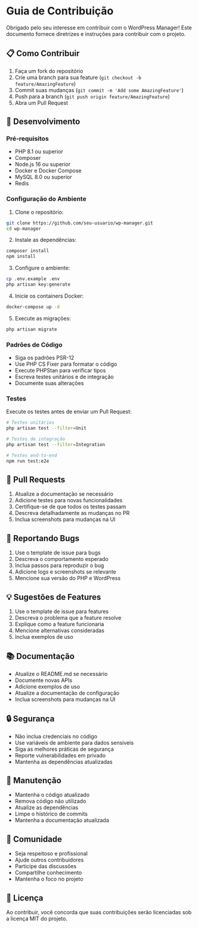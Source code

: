 # Guia de Contribuição

Obrigado pelo seu interesse em contribuir com o WordPress Manager! Este documento fornece diretrizes e instruções para contribuir com o projeto.

## 📋 Como Contribuir

1. Faça um fork do repositório
2. Crie uma branch para sua feature (`git checkout -b feature/AmazingFeature`)
3. Commit suas mudanças (`git commit -m 'Add some AmazingFeature'`)
4. Push para a branch (`git push origin feature/AmazingFeature`)
5. Abra um Pull Request

## 🧪 Desenvolvimento

### Pré-requisitos

- PHP 8.1 ou superior
- Composer
- Node.js 16 ou superior
- Docker e Docker Compose
- MySQL 8.0 ou superior
- Redis

### Configuração do Ambiente

1. Clone o repositório:
```bash
git clone https://github.com/seu-usuario/wp-manager.git
cd wp-manager
```

2. Instale as dependências:
```bash
composer install
npm install
```

3. Configure o ambiente:
```bash
cp .env.example .env
php artisan key:generate
```

4. Inicie os containers Docker:
```bash
docker-compose up -d
```

5. Execute as migrações:
```bash
php artisan migrate
```

### Padrões de Código

- Siga os padrões PSR-12
- Use PHP CS Fixer para formatar o código
- Execute PHPStan para verificar tipos
- Escreva testes unitários e de integração
- Documente suas alterações

### Testes

Execute os testes antes de enviar um Pull Request:
```bash
# Testes unitários
php artisan test --filter=Unit

# Testes de integração
php artisan test --filter=Integration

# Testes end-to-end
npm run test:e2e
```

## 📝 Pull Requests

1. Atualize a documentação se necessário
2. Adicione testes para novas funcionalidades
3. Certifique-se de que todos os testes passam
4. Descreva detalhadamente as mudanças no PR
5. Inclua screenshots para mudanças na UI

## 🐛 Reportando Bugs

1. Use o template de issue para bugs
2. Descreva o comportamento esperado
3. Inclua passos para reproduzir o bug
4. Adicione logs e screenshots se relevante
5. Mencione sua versão do PHP e WordPress

## 💡 Sugestões de Features

1. Use o template de issue para features
2. Descreva o problema que a feature resolve
3. Explique como a feature funcionaria
4. Mencione alternativas consideradas
5. Inclua exemplos de uso

## 📚 Documentação

- Atualize o README.md se necessário
- Documente novas APIs
- Adicione exemplos de uso
- Atualize a documentação de configuração
- Inclua screenshots para mudanças na UI

## 🔒 Segurança

- Não inclua credenciais no código
- Use variáveis de ambiente para dados sensíveis
- Siga as melhores práticas de segurança
- Reporte vulnerabilidades em privado
- Mantenha as dependências atualizadas

## 📅 Manutenção

- Mantenha o código atualizado
- Remova código não utilizado
- Atualize as dependências
- Limpe o histórico de commits
- Mantenha a documentação atualizada

## 🤝 Comunidade

- Seja respeitoso e profissional
- Ajude outros contribuidores
- Participe das discussões
- Compartilhe conhecimento
- Mantenha o foco no projeto

## 📄 Licença

Ao contribuir, você concorda que suas contribuições serão licenciadas sob a licença MIT do projeto. 